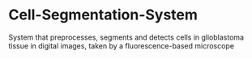 # Cell-Segmentation-System
System that preprocesses, segments and detects cells in glioblastoma tissue in digital images, taken by a fluorescence-based microscope
